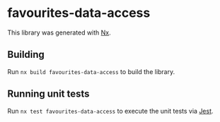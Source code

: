 # favourites-data-access

This library was generated with [Nx](https://nx.dev).

## Building

Run `nx build favourites-data-access` to build the library.

## Running unit tests

Run `nx test favourites-data-access` to execute the unit tests via [Jest](https://jestjs.io).
